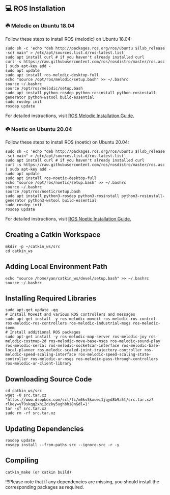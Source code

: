 ## 💻 ROS Installation

### :shamrock: Melodic on Ubuntu 18.04 
Follow these steps to install ROS (melodic) on Ubuntu 18.04:
```
sudo sh -c 'echo "deb http://packages.ros.org/ros/ubuntu $(lsb_release -sc) main" > /etc/apt/sources.list.d/ros-latest.list'
sudo apt install curl # if you haven't already installed curl
curl -s https://raw.githubusercontent.com/ros/rosdistro/master/ros.asc | sudo apt-key add -
sudo apt update
sudo apt install ros-melodic-desktop-full
echo "source /opt/ros/melodic/setup.bash" >> ~/.bashrc
source ~/.bashrc
source /opt/ros/melodic/setup.bash
sudo apt install python-rosdep python-rosinstall python-rosinstall-generator python-wstool build-essential
sudo rosdep init
rosdep update
```
For detailed instructions, visit [ROS Melodic Installation Guide.](http://wiki.ros.org/melodic/Installation/Ubuntu)

### :shamrock: Noetic on Ubuntu 20.04
Follow these steps to install ROS (noetic) on Ubuntu 20.04:
```
sudo sh -c 'echo "deb http://packages.ros.org/ros/ubuntu $(lsb_release -sc) main" > /etc/apt/sources.list.d/ros-latest.list'
sudo apt install curl # if you haven't already installed curl
curl -s https://raw.githubusercontent.com/ros/rosdistro/master/ros.asc | sudo apt-key add -
sudo apt update
sudo apt install ros-noetic-desktop-full
echo "source /opt/ros/noetic/setup.bash" >> ~/.bashrc
source ~/.bashrc
source /opt/ros/noetic/setup.bash
sudo apt install python3-rosdep python3-rosinstall python3-rosinstall-generator python3-wstool build-essential
sudo rosdep init
rosdep update
```
For detailed instructions, visit [ROS Noetic Installation Guide.](http://wiki.ros.org/noetic/Installation/Ubuntu)

## Creating a Catkin Workspace
```
mkdir -p ~/catkin_ws/src
cd catkin_ws
```

## Adding Local Environment Path
```
echo "source /home/yan/catkin_ws/devel/setup.bash" >> ~/.bashrc
source ~/.bashrc
```

## Installing Required Libraries
```
sudo apt-get update -qq
# Install MoveIt and various ROS controllers and messages
sudo apt-get install -y ros-melodic-moveit ros-melodic-ros-control ros-melodic-ros-controllers ros-melodic-industrial-msgs ros-melodic-soem
# Install additional ROS packages
sudo apt-get install -y ros-melodic-map-server ros-melodic-joy ros-melodic-costmap-2d ros-melodic-move-base-msgs ros-melodic-sound-play ros-melodic-serial ros-melodic-socketcan-interface ros-melodic-base-local-planner ros-melodic-scaled-joint-trajectory-controller ros-melodic-speed-scaling-interface ros-melodic-speed-scaling-state-controller ros-melodic-ur-msgs ros-melodic-pass-through-controllers ros-melodic-ur-client-library
```

## Downloading Source Code
```
cd catkin_ws/src
wget -O src.tar.xz 'https://www.dropbox.com/scl/fi/m6kv5kxuwi1jqyd8b9a5t/src.tar.xz?rlkey=y79skqq2xhi2dzky5ughbhi8n&dl=1'
tar -xf src.tar.xz
sudo rm -rf src.tar.xz
```

## Updating Dependencies
```
rosdep update
rosdep install --from-paths src --ignore-src -r -y
```

## Compiling
``` 
catkin_make (or catkin build)
```
!!!Please note that if any dependencies are missing, you should install the corresponding packages as required.